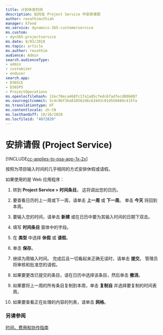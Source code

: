 ```yaml
---
title: 计划休息时间
description: 如何在 Project Service 中安排请假
author: revathimuthiah
manager: kfend
ms.service: dynamics-365-customerservice
ms.custom:
- dyn365-projectservice
ms.date: 8/03/2018
ms.topic: article
ms.author: revathim
audience: Admin
search.audienceType:
- admin
- customizer
- enduser
search.app:
- D365CE
- D365PS
- ProjectOperations
ms.openlocfilehash: 12ec70eca468fc17a1a85cfedc67adfecd80b007
ms.sourcegitcommit: 5c4c9bf3ba018562d6cb3443c01d550489c415fa
ms.translationtype: HT
ms.contentlocale: zh-CN
ms.lasthandoff: 10/16/2020
ms.locfileid: "4072829"
---
```

# <a name="schedule-time-off-project-service"></a>安排请假 (Project Service)

[!INCLUDE[cc-applies-to-psa-app-1x-2x](../includes/cc-applies-to-psa-app-1x-2x.md)]

按照为项目输入时间的几乎相同的方式安排休假或请假。  
  
 如果使用的是 Web 应用程序：  
  
1.  转到 **Project Service > 时间条目**。 这将调出您的日历。  
  
2.  要查看日历的上一周或下一周，请单击 **上一周** 或 **下一周**。 单击 **今天** 将回到本周。  
  
3.  要输入您的时间，请单击 **新建** 或在日历中要为其输入时间的日期下双击。  
  
4.  填写 **时间条目** 窗体中的字段。  
  
5.  在 **类型** 中选择 **休假** 或 **请假**。  
  
6.  单击 **保存**。  
  
7.  继续为周输入时间。 完成后且一切看起来正确无误时，请单击 **提交**。 管理员将审核和批准您的请假。  
  
8.  如果要更改已提交的条目，请在日历中选择该条目，然后单击 **撤消**。  
  
9. 如果要将上一周的所有条目复制到本周，单击 **复制自** 并选择要复制的时间表周。  
  
10. 如果要查看正在处理的内容的列表，请单击 **网格**。  
  
### <a name="see-also"></a>另请参阅  
 [时间、费用和协作指南](../psa/time-expense-collaboration-guide.md)
